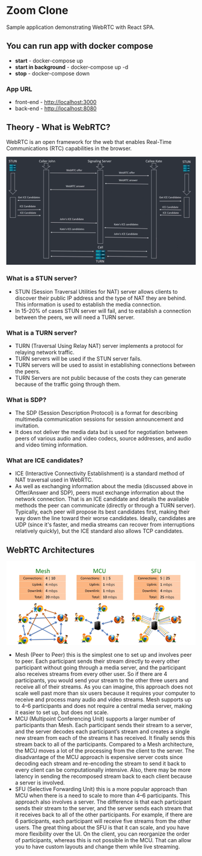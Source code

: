 # Zoom Clone

Sample application demonstrating WebRTC with React SPA.

## You can run app with docker compose

- **start** - docker-compose up
- **start in background** - docker-compose up -d
- **stop** - docker-compose down

### App URL

- front-end - <http://localhost:3000>
- back-end - <http://localhost:8080>

## Theory - What is **WebRTC**?

WebRTC is an open framework for the web that enables Real-Time Communications (RTC) capabilities in the browser.

![WebRTC-Theory](./diagrams/webrtc-establish-peer-connection-diagram.png)

### What is a **STUN** server?

- STUN (Session Traversal Utilities for NAT) server allows clients to discover their public IP address and the type of NAT they are behind. This information is used to establish the media connection.
- In 15-20% of cases STUN server will fail, and to establish a connection between the peers, we will need a TURN server.

### What is a **TURN** server?

- TURN (Traversal Using Relay NAT) server implements a protocol for relaying network traffic.
- TURN servers will be used if the STUN server fails.
- TURN servers will be used to assist in establishing connections between the peers.
- TURN Servers are not public because of the costs they can generate because of the traffic going through them.

### What is **SDP**?

- The SDP (Session Description Protocol) is a format for describing multimedia communication sessions for session announcement and invitation.
- It does not deliver the media data but is used for negotiation between peers of various audio and video codecs, source addresses, and audio and video timing information.

### What are **ICE** candidates?

- ICE (Interactive Connectivity Establishment) is a standard method of NAT traversal used in WebRTC.
- As well as exchanging information about the media (discussed above in Offer/Answer and SDP), peers must exchange information about the network connection. That is an ICE candidate and details the available methods the peer can communicate (directly or through a TURN server). Typically, each peer will propose its best candidates first, making their way down the line toward their worse candidates. Ideally, candidates are UDP (since it's faster, and media streams can recover from interruptions relatively quickly), but the ICE standard also allows TCP candidates.

## WebRTC Architectures

![WebRTC-Architecutres](./diagrams/webrtc-architectures.png)

- Mesh (Peer to Peer) this is the simplest one to set up and involves peer to peer. Each participant sends their stream directly to every other participant without going through a media server, and the participant also receives streams from every other user. So if there are 4 participants, you would send your stream to the other three users and receive all of their streams. As you can imagine, this approach does not scale well past more than six users because it requires your computer to receive and process many audio and video streams. Mesh supports up to 4–6 participants and does not require a central media server, making it easier to set up, but does not scale.
- MCU (Multipoint Conferencing Unit) supports a larger number of participants than Mesh. Each participant sends their stream to a server, and the server decodes each participant’s stream and creates a single new stream from each of the streams it has received. It finally sends this stream back to all of the participants. Compared to a Mesh architecture, the MCU moves a lot of the processing from the client to the server. The disadvantage of the MCU approach is expensive server costs since decoding each stream and re-encoding the stream to send it back to every client can be computationally intensive. Also, there may be more latency in sending the recomposed stream back to each client because a server is involved.
- SFU (Selective Forwarding Unit) this is a more popular approach than MCU when there is a need to scale to more than 4–6 participants. This approach also involves a server. The difference is that each participant sends their stream to the server, and the server sends each stream that it receives back to all of the other participants. For example, if there are 6 participants, each participant will receive five streams from the other users. The great thing about the SFU is that it can scale, and you have more flexibility over the UI. On the client, you can reorganize the order of participants, whereas this is not possible in the MCU. That can allow you to have custom layouts and change them while live streaming.
